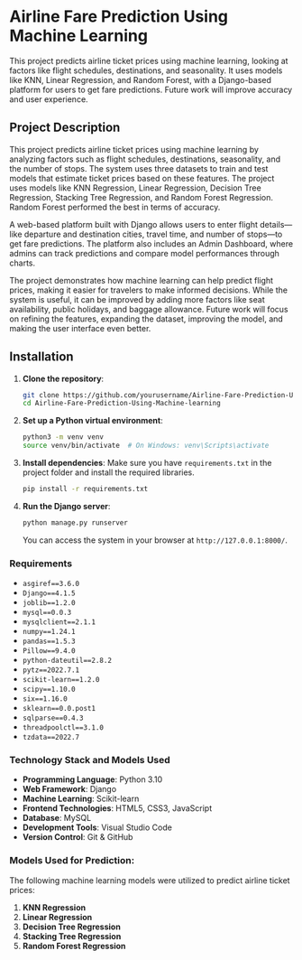 # Airline Fare Prediction Using Machine Learning

This project predicts airline ticket prices using machine learning, looking at factors like flight schedules, destinations, and seasonality. It uses models like KNN, Linear Regression, and Random Forest, with a Django-based platform for users to get fare predictions. Future work will improve accuracy and user experience.

## Project Description

This project predicts airline ticket prices using machine learning by analyzing factors such as flight schedules, destinations, seasonality, and the number of stops. The system uses three datasets to train and test models that estimate ticket prices based on these features. The project uses models like KNN Regression, Linear Regression, Decision Tree Regression, Stacking Tree Regression, and Random Forest Regression. Random Forest performed the best in terms of accuracy.

A web-based platform built with Django allows users to enter flight details—like departure and destination cities, travel time, and number of stops—to get fare predictions. The platform also includes an Admin Dashboard, where admins can track predictions and compare model performances through charts.

The project demonstrates how machine learning can help predict flight prices, making it easier for travelers to make informed decisions. While the system is useful, it can be improved by adding more factors like seat availability, public holidays, and baggage allowance. Future work will focus on refining the features, expanding the dataset, improving the model, and making the user interface even better.

## Installation

1. **Clone the repository**:

   ```bash
   git clone https://github.com/yourusername/Airline-Fare-Prediction-Using-Machine-learning.git
   cd Airline-Fare-Prediction-Using-Machine-learning
   ```

2. **Set up a Python virtual environment**:

   ```bash
   python3 -m venv venv
   source venv/bin/activate  # On Windows: venv\Scripts\activate
   ```

3. **Install dependencies**:
   Make sure you have `requirements.txt` in the project folder and install the required libraries.

   ```bash
   pip install -r requirements.txt
   ```

4. **Run the Django server**:

   ```bash
   python manage.py runserver
   ```

   You can access the system in your browser at `http://127.0.0.1:8000/`.

### Requirements

- `asgiref==3.6.0`
- `Django==4.1.5`
- `joblib==1.2.0`
- `mysql==0.0.3`
- `mysqlclient==2.1.1`
- `numpy==1.24.1`
- `pandas==1.5.3`
- `Pillow==9.4.0`
- `python-dateutil==2.8.2`
- `pytz==2022.7.1`
- `scikit-learn==1.2.0`
- `scipy==1.10.0`
- `six==1.16.0`
- `sklearn==0.0.post1`
- `sqlparse==0.4.3`
- `threadpoolctl==3.1.0`
- `tzdata==2022.7`

### Technology Stack and Models Used

- **Programming Language**: Python 3.10  
- **Web Framework**: Django  
- **Machine Learning**: Scikit-learn  
- **Frontend Technologies**: HTML5, CSS3, JavaScript  
- **Database**: MySQL  
- **Development Tools**: Visual Studio Code  
- **Version Control**: Git & GitHub  

### Models Used for Prediction:
The following machine learning models were utilized to predict airline ticket prices:  
1. **KNN Regression**  
2. **Linear Regression**  
3. **Decision Tree Regression**  
4. **Stacking Tree Regression**  
5. **Random Forest Regression**  
